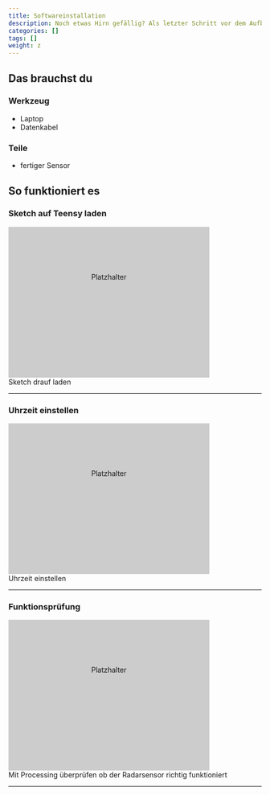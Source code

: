 ```yaml
---
title: Softwareinstallation
description: Noch etwas Hirn gefällig? Als letzter Schritt vor dem Aufbau an der Straße muss die Software auf den Teensy
categories: []
tags: []
weight: z
---
```


## Das brauchst du

<div class="row style="height: 100vh;">
    <div class="col-md-6">
       <h3>Werkzeug</h3>
       <ul>
       <li>Laptop</li>
       <li>Datenkabel</li>
       </ul>
</div>
    <div class="col-md-6">
<h3>Teile</h3>
<ul>
       <li>fertiger Sensor</li>
       </ul> 
       </div>
</div>

## So funktioniert es 
### Sketch auf Teensy laden
<div class="row style="height: 100vh;">
    <div class="col-md-6">
       <div style="width: 400px; height: 300px; background-color: #cccccc; text-align: center; line-height: 200px;">
    Platzhalter
</div> </div>
    <div class="col-md-6 d-flex align-items-center">
Sketch drauf laden
    </div>
</div>
<hr class="my-4"> <!-- Trennlinie -->

### Uhrzeit einstellen
<div class="row style="height: 100vh;">
    <div class="col-md-6">
       <div style="width: 400px; height: 300px; background-color: #cccccc; text-align: center; line-height: 200px;">
    Platzhalter
</div> </div>
    <div class="col-md-6 d-flex align-items-center">
Uhrzeit einstellen
    </div>
</div>
<hr class="my-4"> <!-- Trennlinie -->

### Funktionsprüfung
<div class="row style="height: 100vh;">
    <div class="col-md-6">
       <div style="width: 400px; height: 300px; background-color: #cccccc; text-align: center; line-height: 200px;">
    Platzhalter
</div> </div>
    <div class="col-md-6 d-flex align-items-center">
Mit Processing überprüfen ob der Radarsensor richtig funktioniert
    </div>
</div>
<hr class="my-4"> <!-- Trennlinie -->